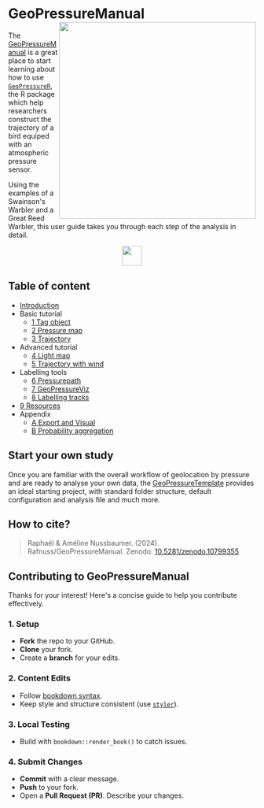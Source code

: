 # GeoPressureManual <img src="assets/cover.png" align="right" height="400"/>

The [GeoPressureManual](https://raphaelnussbaumer.com/GeoPressureManual/) is a great place to start learning about how to use [`GeoPressureR`](https://raphaelnussbaumer.com/GeoPressureR/), the R package which help researchers construct the trajectory of a bird equiped with an atmospheric pressure sensor.

Using the examples of a Swainson's Warbler and a Great Reed Warbler, this user guide takes you through each step of the analysis in detail.

<div align="center">
<a href="https://raphaelnussbaumer.com/GeoPressureManual"><img src="https://img.shields.io/badge/📖%20open%20the%20manual%20📖-37a779?style=for-the-badge&amp;color=%238D5903" style="height:40px;"/></a>
</div>

## Table of content

-   [Introduction](https://raphaelnussbaumer.com/GeoPressureManual/index.html)
-   Basic tutorial
    -   [1 Tag object](https://raphaelnussbaumer.com/GeoPressureManual/tag-object.html)
    -   [2 Pressure map](https://raphaelnussbaumer.com/GeoPressureManual/pressure-map.html)
    -   [3 Trajectory](https://raphaelnussbaumer.com/GeoPressureManual/trajectory.html)
-   Advanced tutorial
    -   [4 Light map](https://raphaelnussbaumer.com/GeoPressureManual/light-map.html)
    -   [5 Trajectory with wind](https://raphaelnussbaumer.com/GeoPressureManual/trajectory-with-wind.html)
-   Labelling tools
    -   [6 Pressurepath](https://raphaelnussbaumer.com/GeoPressureManual/pressurepath.html)
    -   [7 GeoPressureViz](https://raphaelnussbaumer.com/GeoPressureManual/geopressureviz.html)
    -   [8 Labelling tracks](https://raphaelnussbaumer.com/GeoPressureManual/labelling-tracks.html)
-   [9 Resources](https://raphaelnussbaumer.com/GeoPressureManual/resources.html)
-   Appendix
    -   [A Export and Visual](https://raphaelnussbaumer.com/GeoPressureManual/export-visual.html)
    -   [B Probability aggregation](https://raphaelnussbaumer.com/GeoPressureManual/probability-aggregation.html)

## Start your own study

Once you are familiar with the overall workflow of geolocation by pressure and are ready to analyse your own data, the [GeoPressureTemplate](https://raphaelnussbaumer.com/GeoPressureTemplate/) provides an ideal starting project, with standard folder structure, default configuration and analysis file and much more.

## How to cite?

> Raphaël & Améline Nussbaumer. (2024). Rafnuss/GeoPressureManual. Zenodo. [10.5281/zenodo.10799355](https://zenodo.org/doi/10.5281/zenodo.10799355)

## Contributing to GeoPressureManual

Thanks for your interest! Here's a concise guide to help you contribute effectively.

### 1. **Setup**

-   **Fork** the repo to your GitHub.
-   **Clone** your fork.
-   Create a **branch** for your edits.

### 2. **Content Edits**

-   Follow [bookdown syntax](https://bookdown.org/yihui/bookdown/).
-   Keep style and structure consistent (use [`styler`](https://styler.r-lib.org/)).

### 3. **Local Testing**

-   Build with `bookdown::render_book()` to catch issues.

### 4. **Submit Changes**

-   **Commit** with a clear message.
-   **Push** to your fork.
-   Open a **Pull Request (PR)**. Describe your changes.
